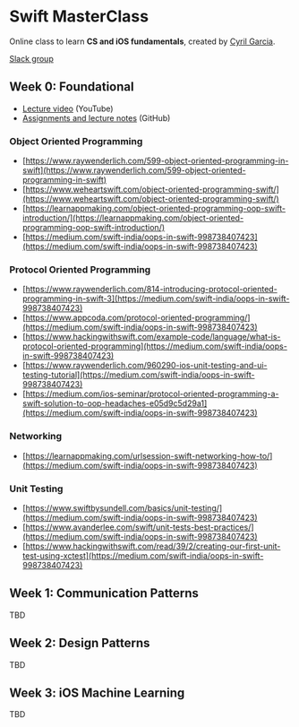 # Swift MasterClass

Online class to learn **CS and iOS fundamentals**, created by [Cyril Garcia](https://twitter.com/_ByCyril).

[Slack group](https://swiftmasterclass.slack.com/)

## Week 0: Foundational

* [Lecture video](https://youtu.be/Smy5XxsSZ8s) (YouTube)
* [Assignments and lecture notes](https://github.com/cyrilivargarcia/Swift-MasterClass) (GitHub)

### Object Oriented Programming

* [https://www.raywenderlich.com/599-object-oriented-programming-in-swift](https://www.raywenderlich.com/599-object-oriented-programming-in-swift)
* [https://www.weheartswift.com/object-oriented-programming-swift/](https://www.weheartswift.com/object-oriented-programming-swift/)
* [https://learnappmaking.com/object-oriented-programming-oop-swift-introduction/](https://learnappmaking.com/object-oriented-programming-oop-swift-introduction/)
* [https://medium.com/swift-india/oops-in-swift-998738407423](https://medium.com/swift-india/oops-in-swift-998738407423)

### Protocol Oriented Programming

* [https://www.raywenderlich.com/814-introducing-protocol-oriented-programming-in-swift-3](https://medium.com/swift-india/oops-in-swift-998738407423)
* [https://www.appcoda.com/protocol-oriented-programming/](https://medium.com/swift-india/oops-in-swift-998738407423)
* [https://www.hackingwithswift.com/example-code/language/what-is-protocol-oriented-programming](https://medium.com/swift-india/oops-in-swift-998738407423)
* [https://www.raywenderlich.com/960290-ios-unit-testing-and-ui-testing-tutorial](https://medium.com/swift-india/oops-in-swift-998738407423)
* [https://medium.com/ios-seminar/protocol-oriented-programming-a-swift-solution-to-oop-headaches-e05d9c5d29a1](https://medium.com/swift-india/oops-in-swift-998738407423)

### Networking

* [https://learnappmaking.com/urlsession-swift-networking-how-to/](https://medium.com/swift-india/oops-in-swift-998738407423)

### Unit Testing

* [https://www.swiftbysundell.com/basics/unit-testing/](https://medium.com/swift-india/oops-in-swift-998738407423)
* [https://www.avanderlee.com/swift/unit-tests-best-practices/](https://medium.com/swift-india/oops-in-swift-998738407423)
* [https://www.hackingwithswift.com/read/39/2/creating-our-first-unit-test-using-xctest](https://medium.com/swift-india/oops-in-swift-998738407423)

## Week 1: Communication Patterns

TBD

## Week 2: Design Patterns

TBD

## Week 3: iOS Machine Learning

TBD
